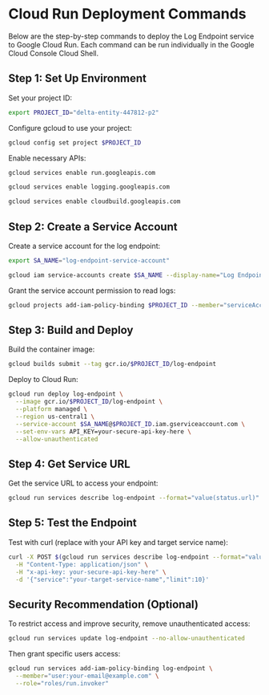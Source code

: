 # Cloud Run Deployment Commands

Below are the step-by-step commands to deploy the Log Endpoint service to Google Cloud Run. Each command can be run individually in the Google Cloud Console Cloud Shell.

## Step 1: Set Up Environment

Set your project ID:
```bash
export PROJECT_ID="delta-entity-447812-p2"
```

Configure gcloud to use your project:
```bash
gcloud config set project $PROJECT_ID
```

Enable necessary APIs:
```bash
gcloud services enable run.googleapis.com
```

```bash
gcloud services enable logging.googleapis.com
```

```bash
gcloud services enable cloudbuild.googleapis.com
```

## Step 2: Create a Service Account

Create a service account for the log endpoint:
```bash
export SA_NAME="log-endpoint-service-account"
```

```bash
gcloud iam service-accounts create $SA_NAME --display-name="Log Endpoint Service Account"
```

Grant the service account permission to read logs:
```bash
gcloud projects add-iam-policy-binding $PROJECT_ID --member="serviceAccount:$SA_NAME@$PROJECT_ID.iam.gserviceaccount.com" --role="roles/logging.viewer"
```

## Step 3: Build and Deploy

Build the container image:
```bash
gcloud builds submit --tag gcr.io/$PROJECT_ID/log-endpoint
```

Deploy to Cloud Run:
```bash
gcloud run deploy log-endpoint \
  --image gcr.io/$PROJECT_ID/log-endpoint \
  --platform managed \
  --region us-central1 \
  --service-account $SA_NAME@$PROJECT_ID.iam.gserviceaccount.com \
  --set-env-vars API_KEY=your-secure-api-key-here \
  --allow-unauthenticated
```

## Step 4: Get Service URL

Get the service URL to access your endpoint:
```bash
gcloud run services describe log-endpoint --format="value(status.url)"
```

## Step 5: Test the Endpoint

Test with curl (replace with your API key and target service name):
```bash
curl -X POST $(gcloud run services describe log-endpoint --format="value(status.url)")/query-logs \
  -H "Content-Type: application/json" \
  -H "x-api-key: your-secure-api-key-here" \
  -d '{"service":"your-target-service-name","limit":10}'
```

## Security Recommendation (Optional)

To restrict access and improve security, remove unauthenticated access:
```bash
gcloud run services update log-endpoint --no-allow-unauthenticated
```

Then grant specific users access:
```bash
gcloud run services add-iam-policy-binding log-endpoint \
  --member="user:your-email@example.com" \
  --role="roles/run.invoker"
```